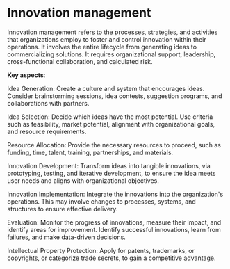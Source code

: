 # Innovation management

Innovation management refers to the processes, strategies, and activities that organizations employ to foster and control innovation within their operations. It involves the entire lifecycle from generating ideas to commercializing solutions. It requires organizational support, leadership, cross-functional collaboration, and calculated risk.

**Key aspects**:

Idea Generation: Create a culture and system that encourages ideas. Consider brainstorming sessions, idea contests, suggestion programs, and collaborations with partners.

Idea Selection: Decide which ideas have the most potential. Use criteria such as feasibility, market potential, alignment with organizational goals, and resource requirements.

Resource Allocation: Provide the necessary resources to proceed, such as funding, time, talent, training, partnerships, and materials.

Innovation Development: Transform ideas into tangible innovations, via prototyping, testing, and iterative development, to ensure the idea meets user needs and aligns with organizational objectives.

Innovation Implementation: Integrate the innovations into the organization's operations. This may involve changes to processes, systems, and structures to ensure effective delivery.

Evaluation: Monitor the progress of innovations, measure their impact, and identify areas for improvement. Identify successful innovations, learn from failures, and make data-driven decisions.

Intellectual Property Protection: Apply for patents, trademarks, or copyrights, or categorize trade secrets, to gain a competitive advantage.

